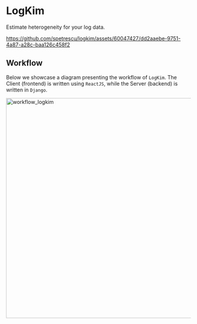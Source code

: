 # LogKim
Estimate heterogeneity for your log data.


https://github.com/spetrescu/logkim/assets/60047427/dd2aaebe-9751-4a87-a28c-baa126c458f2

## Workflow
Below we showcase a diagram presenting the workflow of `LogKim`. The Client (frontend) is written using `ReactJS`, while the Server (backend) is written in `Django`.
 
<img width="600" alt="workflow_logkim" src="https://github.com/spetrescu/logkim/assets/60047427/6a6dd18c-fdd0-4463-89a2-64ed583ada9a">
